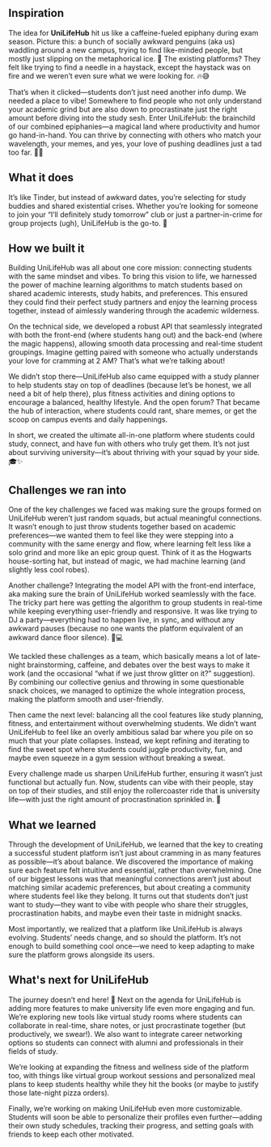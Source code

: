 ## Inspiration
The idea for **UniLifeHub** hit us like a caffeine-fueled epiphany during exam season. Picture this: a bunch of socially awkward penguins (aka us) waddling around a new campus, trying to find like-minded people, but mostly just slipping on the metaphorical ice. 🐧 The existing platforms? They felt like trying to find a needle in a haystack, except the haystack was on fire and we weren’t even sure what we were looking for. 🔥😅

That’s when it clicked—students don’t just need another info dump. We needed a place to vibe! Somewhere to find people who not only understand your academic grind but are also down to procrastinate just the right amount before diving into the study sesh. Enter UniLifeHub: the brainchild of our combined epiphanies—a magical land where productivity and humor go hand-in-hand. You can thrive by connecting with others who match your wavelength, your memes, and yes, your love of pushing deadlines just a tad too far. 🏄‍♀️

## What it does
It’s like Tinder, but instead of awkward dates, you’re selecting for study buddies and shared existential crises. Whether you’re looking for someone to join your “I’ll definitely study tomorrow” club or just a partner-in-crime for group projects (ugh), UniLifeHub is the go-to. 🎉

## How we built it
Building UniLifeHub was all about one core mission: connecting students with the same mindset and vibes. To bring this vision to life, we harnessed the power of machine learning algorithms to match students based on shared academic interests, study habits, and preferences. This ensured they could find their perfect study partners and enjoy the learning process together, instead of aimlessly wandering through the academic wilderness.

On the technical side, we developed a robust API that seamlessly integrated with both the front-end (where students hang out) and the back-end (where the magic happens), allowing smooth data processing and real-time student groupings. Imagine getting paired with someone who actually understands your love for cramming at 2 AM? That’s what we’re talking about!

We didn’t stop there—UniLifeHub also came equipped with a study planner to help students stay on top of deadlines (because let’s be honest, we all need a bit of help there), plus fitness activities and dining options to encourage a balanced, healthy lifestyle. And the open forum? That became the hub of interaction, where students could rant, share memes, or get the scoop on campus events and daily happenings.

In short, we created the ultimate all-in-one platform where students could study, connect, and have fun with others who truly get them. It’s not just about surviving university—it’s about thriving with your squad by your side. 🎓✨

## Challenges we ran into
One of the key challenges we faced was making sure the groups formed on UniLifeHub weren’t just random squads, but actual meaningful connections. It wasn’t enough to just throw students together based on academic preferences—we wanted them to feel like they were stepping into a community with the same energy and flow, where learning felt less like a solo grind and more like an epic group quest. Think of it as the Hogwarts house-sorting hat, but instead of magic, we had machine learning (and slightly less cool robes).

Another challenge? Integrating the model API with the front-end interface, aka making sure the brain of UniLifeHub worked seamlessly with the face. The tricky part here was getting the algorithm to group students in real-time while keeping everything user-friendly and responsive. It was like trying to DJ a party—everything had to happen live, in sync, and without any awkward pauses (because no one wants the platform equivalent of an awkward dance floor silence). 🕺💻

We tackled these challenges as a team, which basically means a lot of late-night brainstorming, caffeine, and debates over the best ways to make it work (and the occasional “what if we just throw glitter on it?” suggestion). By combining our collective genius and throwing in some questionable snack choices, we managed to optimize the whole integration process, making the platform smooth and user-friendly.

Then came the next level: balancing all the cool features like study planning, fitness, and entertainment without overwhelming students. We didn’t want UniLifeHub to feel like an overly ambitious salad bar where you pile on so much that your plate collapses. Instead, we kept refining and iterating to find the sweet spot where students could juggle productivity, fun, and maybe even squeeze in a gym session without breaking a sweat.

Every challenge made us sharpen UniLifeHub further, ensuring it wasn’t just functional but actually fun. Now, students can vibe with their people, stay on top of their studies, and still enjoy the rollercoaster ride that is university life—with just the right amount of procrastination sprinkled in. 🎉

## What we learned
Through the development of UniLifeHub, we learned that the key to creating a successful student platform isn’t just about cramming in as many features as possible—it’s about balance. We discovered the importance of making sure each feature felt intuitive and essential, rather than overwhelming. One of our biggest lessons was that meaningful connections aren’t just about matching similar academic preferences, but about creating a community where students feel like they belong. It turns out that students don’t just want to study—they want to vibe with people who share their struggles, procrastination habits, and maybe even their taste in midnight snacks.

Most importantly, we realized that a platform like UniLifeHub is always evolving. Students’ needs change, and so should the platform. It’s not enough to build something cool once—we need to keep adapting to make sure the platform grows alongside its users.

## What's next for UniLifeHub
The journey doesn’t end here! 🚀 Next on the agenda for UniLifeHub is adding more features to make university life even more engaging and fun. We’re exploring new tools like virtual study rooms where students can collaborate in real-time, share notes, or just procrastinate together (but productively, we swear!). We also want to integrate career networking options so students can connect with alumni and professionals in their fields of study.

We’re looking at expanding the fitness and wellness side of the platform too, with things like virtual group workout sessions and personalized meal plans to keep students healthy while they hit the books (or maybe to justify those late-night pizza orders).

Finally, we’re working on making UniLifeHub even more customizable. Students will soon be able to personalize their profiles even further—adding their own study schedules, tracking their progress, and setting goals with friends to keep each other motivated.